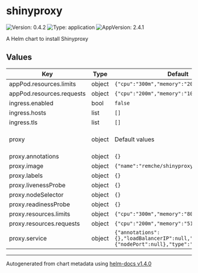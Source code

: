 # shinyproxy

![Version: 0.4.2](https://img.shields.io/badge/Version-0.4.2-informational?style=flat-square) ![Type: application](https://img.shields.io/badge/Type-application-informational?style=flat-square) ![AppVersion: 2.4.1](https://img.shields.io/badge/AppVersion-2.4.1-informational?style=flat-square)

A Helm chart to install Shinyproxy

## Values

| Key | Type | Default | Description |
|-----|------|---------|-------------|
| appPod.resources.limits | object | `{"cpu":"300m","memory":"200Mi"}` | Resources limits for spawned pods |
| appPod.resources.requests | object | `{"cpu":"200m","memory":"100Mi"}` | Resources requests for spawned pods |
| ingress.enabled | bool | `false` | Whether to expose via ingress controller |
| ingress.hosts | list | `[]` | The hostname that should be exposed |
| ingress.tls | list | `[]` | TLS configuration |
| proxy | object | Default values | See https://www.shinyproxy.io/configuration/ for application configuration |
| proxy.annotations | object | `{}` | ShinyProxy deployment annotations |
| proxy.image | object | `{"name":"remche/shinyproxy","tag":"2.4.1"}` | ShinyProxy Docker image to use |
| proxy.labels | object | `{}` | ShinyProxy deployment labels |
| proxy.livenessProbe | object | `{}` | ShinyProxy deployment liveness probe |
| proxy.nodeSelector | object | `{}` | ShinyProxy deployment node selector |
| proxy.readinessProbe | object | `{}` | ShinyProxy deployment readiness probe |
| proxy.resources.limits | object | `{"cpu":"300m","memory":"800Mi"}` | ShinyProxy pod resources limits |
| proxy.resources.requests | object | `{"cpu":"200m","memory":"512Mi"}` | ShinyProxy pod resources requests |
| proxy.service | object | `{"annotations":{},"loadBalancerIP":null,"ports":{"nodePort":null},"type":"ClusterIP"}` | ShinyProxy service configuration |

----------------------------------------------
Autogenerated from chart metadata using [helm-docs v1.4.0](https://github.com/norwoodj/helm-docs/releases/v1.4.0)
